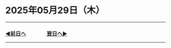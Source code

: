 # 2025年05月29日（木）

---

### [◀️前日へ](https://github.com/yuasys/chatty-journal/blob/main/2025/05/2025-05-28.md)&emsp;&emsp;&emsp;&emsp;[翌日へ▶️](https://github.com/yuasys/chatty-journal/blob/main/2025/05/2025-05-30.md)

---
